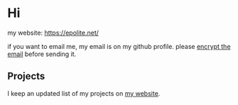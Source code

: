# Hi

my website: https://epolite.net/

if you want to email me, my email is on my github profile.
please [encrypt the email](https://encrypt.epolite.net/) before sending it.

## Projects
I keep an updated list of my projects on [my website](https://epolite.net).
